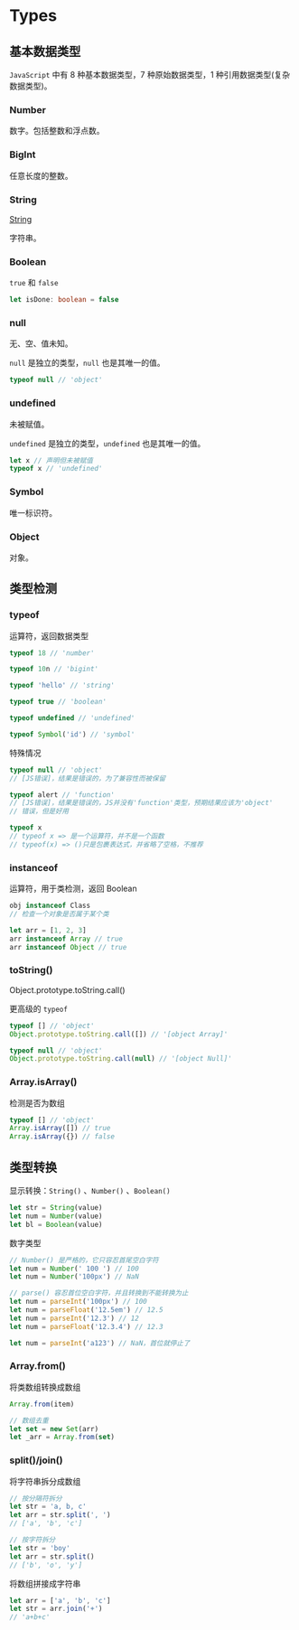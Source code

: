 # Types

## 基本数据类型

`JavaScript` 中有 8 种基本数据类型，7 种原始数据类型，1 种引用数据类型(复杂数据类型)。

### Number

数字。包括整数和浮点数。

### BigInt

任意长度的整数。

### String

[String]()

字符串。

### Boolean

`true` 和 `false`

```ts
let isDone: boolean = false
```

### null

无、空、值未知。

`null` 是独立的类型，`null` 也是其唯一的值。

```js
typeof null // 'object'
```

### undefined

未被赋值。

`undefined` 是独立的类型，`undefined` 也是其唯一的值。

```js
let x // 声明但未被赋值
typeof x // 'undefined'
```

### Symbol

唯一标识符。

### Object

对象。

## 类型检测

### typeof

运算符，返回数据类型

```js
typeof 18 // 'number'

typeof 10n // 'bigint'

typeof 'hello' // 'string'

typeof true // 'boolean'

typeof undefined // 'undefined'

typeof Symbol('id') // 'symbol'
```

特殊情况

```js
typeof null // 'object'
// [JS错误]，结果是错误的，为了兼容性而被保留

typeof alert // 'function'
// [JS错误]，结果是错误的，JS并没有'function'类型，预期结果应该为'object'
// 错误，但是好用

typeof x
// typeof x => 是一个运算符，并不是一个函数
// typeof(x) => ()只是包裹表达式，并省略了空格，不推荐
```

### instanceof

运算符，用于类检测，返回 Boolean

```js
obj instanceof Class
// 检查一个对象是否属于某个类

let arr = [1, 2, 3]
arr instanceof Array // true
arr instanceof Object // true
```

### toString()

Object.prototype.toString.call()

更高级的 `typeof`

```js
typeof [] // 'object'
Object.prototype.toString.call([]) // '[object Array]'

typeof null // 'object'
Object.prototype.toString.call(null) // '[object Null]'
```

### Array.isArray()

检测是否为数组

```js
typeof [] // 'object'
Array.isArray([]) // true
Array.isArray({}) // false
```

## 类型转换

显示转换：`String()` 、`Number()` 、`Boolean()`

```js
let str = String(value)
let num = Number(value)
let bl = Boolean(value)
```

数字类型

```js
// Number() 是严格的，它只容忍首尾空白字符
let num = Number(' 100 ') // 100
let num = Number('100px') // NaN

// parse() 容忍首位空白字符，并且转换到不能转换为止
let num = parseInt('100px') // 100
let num = parseFloat('12.5em') // 12.5
let num = parseInt('12.3') // 12
let num = parseFloat('12.3.4') // 12.3

let num = parseInt('a123') // NaN，首位就停止了
```

### Array.from()

将类数组转换成数组

```js
Array.from(item)

// 数组去重
let set = new Set(arr)
let _arr = Array.from(set)
```

### split()/join()

将字符串拆分成数组

```js
// 按分隔符拆分
let str = 'a, b, c'
let arr = str.split(', ')
// ['a', 'b', 'c']

// 按字符拆分
let str = 'boy'
let arr = str.split()
// ['b', 'o', 'y']
```

将数组拼接成字符串

```js
let arr = ['a', 'b', 'c']
let str = arr.join('+')
// 'a+b+c'
```
